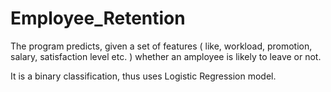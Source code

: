 # Employee_Retention
The program predicts, given a set of features ( like, workload, promotion, salary, satisfaction level etc. ) whether an amployee is likely to leave or not.  

It is a binary classification, thus uses Logistic Regression model. 
